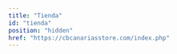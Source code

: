 ```yaml
---
title: "Tienda"
id: "tienda"
position: "hidden"
href: "https://cbcanariasstore.com/index.php"
---
```

